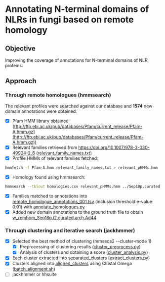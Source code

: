 # Annotating N-terminal domains of NLRs in fungi based on remote homology

## Objective
Improving the coverage of annotations for N-terminal domains of NLR proteins.

## Approach

### Through remote homologues (hmmsearch)
The relevant profiles were searched against our database and **1574** new domain annotations were obtained.

- [x] Pfam HMM library obtained ([ftp://ftp.ebi.ac.uk/pub/databases/Pfam/current_release/Pfam-A.hmm.gz](http://ftp.ebi.ac.uk/pub/databases/Pfam/current_release/Pfam-A.hmm.gz))
- [x] Relevant families retrieved from https://doi.org/10.1007/978-3-030-49924-2_6 ([relevant_family_names.txt](remote_homology/relevant_family_names.txt))
- [x] Profile HMMs of relevant families fetched:
```sh
hmmfetch -f Pfam-A.hmm relevant_family_names.txt > relevant_pHMMs.hmm
```
- [x] Homology found using hmmsearch:
```sh
hmmsearch --tblout homologies.csv relevant_pHMMs.hmm ../Sep18p.curated.Ntm_env20_le10.fa
```
- [x] Families matched to annotations into [remote_homologue_annotations_001.tsv](remote_homology/remote_homologue_annotations_001.tsv) (inclusion threshold e-value: 0.01) with [annotate_homologues.py](remote_homology/annotate_homologues.py)
- [x] Added new domain annotations to the ground truth file to obtain [w_remhom_Sep18p.i2.curated.arch.Ad44](remote_homology/w_remhom_Sep18p.i2.curated.arch.Ad44) 

### Through clustering and iterative search (jackhmmer)
- [x] Selected the best method of clustering (mmseqs2 --cluster-mode 1)
    - [x] Preprocessing of clustering results ([cluster_preprocess.py](cluster_evaluation/cluster_preprocess.py))
    - [x] Analysis of clusters and obtaining a score ([cluster_analysis.py](cluster_evaluation/cluster_analysis.py))
- [x] Each cluster extracted into [separated_clusters](cluster_alignment/separated_clusters/) ([extract_clusters.py](cluster_alignment/extract_clusters.py))
- [x] Clusters aligned into [aligned_clusters](cluster_alignment/separated_clusters/aligned_clusters/) using Clustal Omega ([batch_alignment.sh](cluster_alignment/batch_alignment.sh))
- [ ] jackhmmer or hhsuite